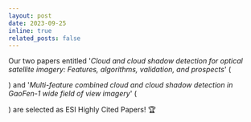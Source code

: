 ```yaml
---
layout: post
date: 2023-09-25
inline: true
related_posts: false
---
```


Our two papers entitled '*Cloud and cloud shadow detection for optical satellite imagery: Features, algorithms, validation, and prospects*' (

[Link]: https://doi.org/10.1016/j.isprsjprs.2022.03.020	"Link"

) and '*Multi-feature combined cloud and cloud shadow detection in GaoFen-1 wide field of view imagery*' (

[Link]: https://doi.org/10.1016/j.rse.2017.01.026	"Link"

) are selected as ESI Highly Cited Papers! :trophy:
